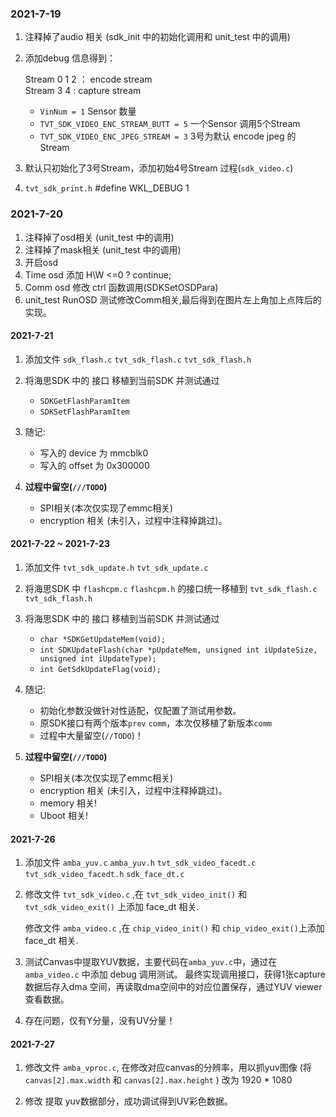 ### 2021-7-19
1. 注释掉了audio 相关 (sdk_init 中的初始化调用和 unit_test 中的调用)
2. 添加debug 信息得到：

    Stream 0 1 2 ： encode stream   
    Stream 3 4 : capture stream

    * `VinNum = 1`  Sensor 数量
    * `TVT_SDK_VIDEO_ENC_STREAM_BUTT = 5` 一个Sensor 调用5个Stream
    * `TVT_SDK_VIDEO_ENC_JPEG_STREAM = 3` 3号为默认 encode jpeg 的 Stream 

3. 默认只初始化了3号Stream，添加初始4号Stream 过程(`sdk_video.c`)

4. `tvt_sdk_print.h` #define WKL_DEBUG 1

### 2021-7-20

1. 注释掉了osd相关 (unit_test 中的调用)  
2. 注释掉了mask相关 (unit_test 中的调用)  
3. 开启osd  
4. Time osd 添加 H\W <=0 ? continue;  
5. Comm osd 修改 ctrl 函数调用(SDKSetOSDPara)  
6. unit_test RunOSD 测试修改Comm相关,最后得到在图片左上角加上点阵后的实现。 

#### 2021-7-21

1. 添加文件 `sdk_flash.c` `tvt_sdk_flash.c` `tvt_sdk_flash.h` 
2. 将海思SDK 中的 接口 移植到当前SDK 并测试通过 
    * `SDKGetFlashParamItem`
    * `SDKSetFlashParamItem`

3. 随记:
    * 写入的 device 为 mmcblk0
    * 写入的 offset 为 0x300000

4. __过程中留空(`///TODO`)__
    * SPI相关(本次仅实现了emmc相关)
    * encryption 相关 (未引入，过程中注释掉跳过)。

#### 2021-7-22 ~ 2021-7-23 

1. 添加文件 `tvt_sdk_update.h` `tvt_sdk_update.c`

2. 将海思SDK 中 `flashcpm.c` `flashcpm.h` 的接口统一移植到 `tvt_sdk_flash.c` 
`tvt_sdk_flash.h` 

3. 将海思SDK 中的 接口 移植到当前SDK 并测试通过 
    * `char *SDKGetUpdateMem(void);` 
    * `int SDKUpdateFlash(char *pUpdateMem, unsigned int iUpdateSize, unsigned int iUpdateType);`
    * `int GetSdkUpdateFlag(void);`

4. 随记:
    * 初始化参数没做针对性适配，仅配置了测试用参数。
    * 原SDK接口有两个版本`prev` `comm`，本次仅移植了新版本`comm`
    * 过程中大量留空(`//TODO`)！ 

5. __过程中留空(`///TODO`)__ 
    * SPI相关(本次仅实现了emmc相关)
    * encryption 相关 (未引入，过程中注释掉跳过)。
    * memory 相关!
    * Uboot 相关!

#### 2021-7-26

1. 添加文件  `amba_yuv.c` `amba_yuv.h` `tvt_sdk_video_facedt.c` `tvt_sdk_video_facedt.h` `sdk_face_dt.c` 
 
2. 修改文件 `tvt_sdk_video.c` ,在 `tvt_sdk_video_init()`  和 `tvt_sdk_video_exit()`  上添加 face_dt 相关.

    修改文件 `amba_video.c` ,在 `chip_video_init()`  和 `chip_video_exit()`上添加 face_dt 相关.

3. 测试Canvas中提取YUV数据，主要代码在`amba_yuv.c`中，通过在`amba_video.c` 中添加 debug 调用测试。 最终实现调用接口，获得1张capture数据后存入dma 空间，再读取dma空间中的对应位置保存，通过YUV viewer 查看数据。

4. 存在问题，仅有Y分量，没有UV分量！

#### 2021-7-27

1. 修改文件 `amba_vproc.c`, 在修改对应canvas的分辨率，用以抓yuv图像 
    (将 `canvas[2].max.width` 和 `canvas[2].max.height` ) 改为 1920 * 1080

2. 修改 提取 yuv数据部分，成功调试得到UV彩色数据。